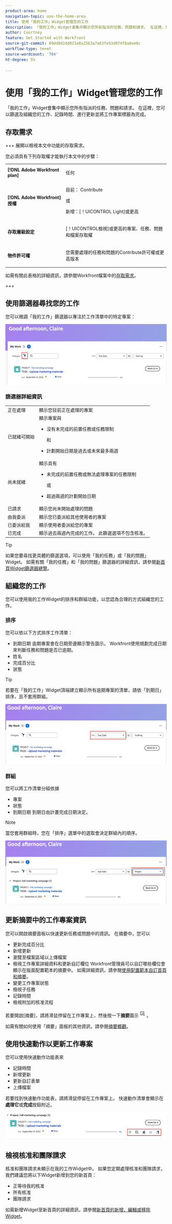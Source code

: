 ```yaml
---
product-area: home
navigation-topic: use-the-home-area
title: 使用「我的工作」Widget管理您的工作
description: 「我的工作」Widget會集中顯示您所有指派的任務、問題和請求。 在這裡，您可以篩選及組織您的工作、記錄時間、進行更新並將工作專案標籤為完成。
author: Courtney
feature: Get Started with Workfront
source-git-commit: 09dd8d24d021e8a25b3a7a63fe93d074f8a8ee0c
workflow-type: tm+mt
source-wordcount: '704'
ht-degree: 5%

---
```



# 使用「我的工作」Widget管理您的工作

「我的工作」Widget會集中顯示您所有指派的任務、問題和請求。 在這裡，您可以篩選及組織您的工作、記錄時間、進行更新並將工作專案標籤為完成。

## 存取需求

+++ 展開以檢視本文中功能的存取需求。

您必須具有下列存取權才能執行本文中的步驟：

<table style="table-layout:auto"> 
 <col> 
 </col> 
 <col> 
 </col> 
 <tbody> 
  <tr> 
   <td role="rowheader"><strong>[!DNL Adobe Workfront plan]</strong></td> 
   <td> <p>任何</p> </td> 
  </tr> 
  <tr> 
   <td role="rowheader"><strong>[!DNL Adobe Workfront] 授權</strong></td> 
   <td> <p>目前： Contribute</p>
   <p>或</p> 
   <p>新增：[！UICONTROL Light]或更高<p> 
  </td> 
  </tr> </ul>
  <tr> 
   <td role="rowheader"><strong>存取層級設定</strong></td> 
   <td> <p>[！UICONTROL檢視]或更高的專案、任務、問題和檔案存取權</p> </td> 
  </tr>  
  <tr> 
   <td role="rowheader"><strong>物件許可權</strong></td> 
   <td> <p>您需要處理的任務和問題的Contribute許可權或更高版本</p>  </td> 
  </tr> 
 </tbody> 
</table>

如需有關此表格的詳細資訊，請參閱Workfront檔案中的[存取需求](/help/quicksilver/administration-and-setup/add-users/access-levels-and-object-permissions/access-level-requirements-in-documentation.md)。

+++

## 使用篩選器尋找您的工作

您可以微調「我的工作」篩選器以專注於工作清單中的特定專案：

![](assets/filter-my-work-widget.png)

### 篩選器詳細資訊

<table>
  <tbody>
    <tr>
      <td>正在處理</td>
      <td>顯示您目前正在處理的專案</td>
    </tr>
    <tr>
      <td>已就緒可開始</td>
      <td>顯示專案與 
      <ul>
      <li>沒有未完成的前置任務或任務限制</li>
      <p>和</p>
      <li>計劃開始日期是過去或未來最多兩週</li>
      </ul>
      </td>
    </tr>
    <tr>
      <td>尚未就緒</td>
      <td>顯示具有
       <ul>
      <li>未完成的前置任務或無法處理專案的任務限制</li>
      <p>或</p>
      <li>超過兩週的計劃開始日期</li>
      </ul>
       </td>
    </tr>
    <tr>
      <td>已請求</td>
      <td>顯示您尚未開始處理的問題</td>
    </tr>
    <tr>
      <td>由我委派</td>
      <td>顯示您已委派給其他使用者的專案</td>
    </tr>
    <tr>
      <td>已委派給我</td>
      <td>顯示使用者委派給您的專案</td>
    </tr>
    <tr>
      <td>已完成</td>
      <td>顯示過去兩週內完成的工作。 此篩選選項不包含核准。</td>
    </tr>
  </tbody>
</table>

>[!TIP]
>
>如果您要尋找更具體的篩選選項，可以使用「我的任務」或「我的問題」Widget。 如需有關「我的任務」和「我的問題」篩選器的詳細資訊，請參閱[新首頁Widget篩選器總覽](/help/quicksilver/workfront-basics/using-home/new-home/widget-filter-overview-new-home.md)。

## 組織您的工作

您可以使用我的工作Widget的排序和群組功能，以您認為合理的方式組織您的工作。

### 排序

您可以依以下方式排序工作清單：

* 到期日期
逾期專案會在日期旁邊顯示警告圖示。 Workfront使用規劃完成日期來判斷任務和問題是否已逾期。
* 姓名
* 完成百分比
* 狀態

>[!TIP]
>
>若要在「我的工作」Widget頂端建立顯示所有逾期專案的清單，請依「到期日」排序，且不套用群組。


![](assets/sort-my-work-widget.png)

### 群組

您可以將工作清單分組依據

* 專案
* 狀態
* 到期日期
到期日由計畫完成日期決定。

>[!NOTE]
>
>當您套用群組時，您在「排序」選單中的選取會決定群組內的順序。


![](assets/group-my-work-widget.png)

## 更新摘要中的工作專案資訊

您可以開啟摘要面板以快速更新任務或問題中的資訊。 在摘要中，您可以

* 更新完成百分比
* 新增更新
* 瀏覽至檔案區域以上傳檔案
* 檢視工作專案詳細資料和更新自訂欄位
Workfront管理員可以自訂哪些欄位會顯示在版面配置範本的摘要中。 如需詳細資訊，請參閱[使用配置範本自訂首頁和摘要](/help/quicksilver/administration-and-setup/customize-workfront/use-layout-templates/customize-home-summary-layout-template.md)。
* 變更工作專案狀態
* 檢視子任務
* 記錄時間
* 檢視附加的核准流程

若要開啟[摘要]，請將滑鼠停留在工作專案上，然後按一下&#x200B;**摘要**&#x200B;圖示![](assets/open-summary-new-home.png)。

如需有關如何使用「摘要」面板的其他資訊，請參閱[摘要概觀](/help/quicksilver/workfront-basics/the-new-workfront-experience/summary-overview.md)。

## 使用快速動作以更新工作專案

您可以使用快速動作功能表來

* 記錄時間
* 新增更新
* 更新自訂表單
* 上傳檔案

若要找到快速動作功能表，請將滑鼠停留在工作專案上。 快速動作清單會顯示在&#x200B;**處理它**&#x200B;或&#x200B;**完成**&#x200B;按鈕附近。

![](assets/quick-actions-new-home.png)


## 檢視核准和團隊請求

核准和團隊請求未顯示在我的工作Widget中。 如果您定期處理核准和團隊請求，我們建議您將以下Widget新增到您的新首頁：

* 正等待我的核准
* 所有核准
* 團隊請求

如需新增Widget至新首頁的詳細資訊，請參閱[新首頁的新增、編輯或移除Widget](/help/quicksilver/workfront-basics/using-home/new-home/add-edit-remove-widgets-in-new-home.md)。




